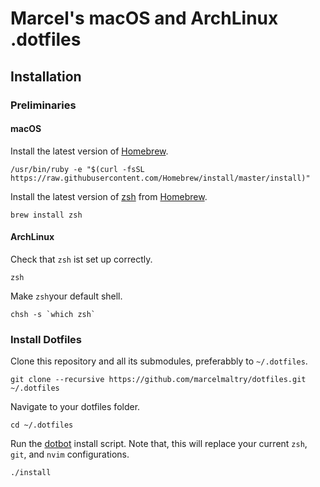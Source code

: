 # Marcel's macOS and ArchLinux .dotfiles

## Installation

### Preliminaries

#### macOS

Install the latest version of [Homebrew](https://brew.sh).
```shell
/usr/bin/ruby -e "$(curl -fsSL https://raw.githubusercontent.com/Homebrew/install/master/install)"
```
Install the latest version of [zsh](https://www.zsh.org) from [Homebrew](https://brew.sh).
```shell
brew install zsh
```

#### ArchLinux

Check that `zsh` ist set up correctly.
```shell
zsh
```
Make `zsh`your default shell.
```shell
chsh -s `which zsh`
```

### Install Dotfiles

Clone this repository and all its submodules, preferabbly to `~/.dotfiles`.
```shell
git clone --recursive https://github.com/marcelmaltry/dotfiles.git ~/.dotfiles
```
Navigate to your dotfiles folder.
```shell
cd ~/.dotfiles
```
Run the [dotbot](https://github.com/anishathalye/dotbot/) install script. Note that, this will replace your current
`zsh`, `git`, and `nvim` configurations.
```shell
./install
```
